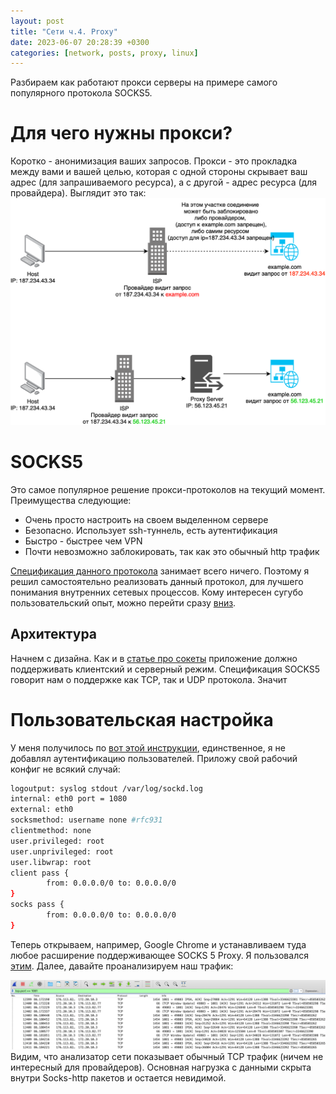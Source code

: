 ```yaml
---
layout: post
title: "Сети ч.4. Proxy"
date: 2023-06-07 20:28:39 +0300
categories: [network, posts, proxy, linux]
---
```


Разбираем как работают прокси серверы на примере самого популярного протокола SOCKS5.

# Для чего нужны прокси?

Коротко - анонимизация ваших запросов. Прокси - это прокладка между вами и вашей целью, которая с одной стороны скрывает
ваш адрес (для запрашиваемого ресурса), а с другой - адрес ресурса (для провайдера). Выглядит это так:
![](../../images/posts/network/proxy.png)

# SOCKS5
Это самое популярное решение прокси-протоколов на текущий момент. Преимущества следующие:
* Очень просто настроить на своем выделенном сервере
* Безопасно. Использует ssh-туннель, есть аутентификация
* Быстро - быстрее чем VPN
* Почти невозможно заблокировать, так как это обычный http трафик

[Спецификация данного протокола](https://datatracker.ietf.org/doc/html/rfc1928) занимает всего ничего. Поэтому я решил
самостоятельно реализовать данный протокол, для лучшего понимания внутренних сетевых процессов. Кому интересен сугубо пользовательский
опыт, можно перейти сразу [вниз](#Пользовательская-настройка).

## Архитектура
Начнем с дизайна. Как и в [статье про сокеты](network2-sockets) приложение должно поддерживать клиентский и серверный режим. Спецификация SOCKS5
говорит нам о поддержке как TCP, так и UDP протокола. Значит 

# Пользовательская настройка
У меня получилось по [вот этой инструкции](https://www.digitalocean.com/community/tutorials/how-to-set-up-dante-proxy-on-ubuntu-20-04),
единственное, я не добавлял аутентификацию пользователей. Приложу свой рабочий конфиг не всякий случай:
```bash
logoutput: syslog stdout /var/log/sockd.log
internal: eth0 port = 1080
external: eth0
socksmethod: username none #rfc931
clientmethod: none
user.privileged: root
user.unprivileged: root
user.libwrap: root
client pass {
        from: 0.0.0.0/0 to: 0.0.0.0/0
}
socks pass {
        from: 0.0.0.0/0 to: 0.0.0.0/0
}
```

Теперь открываем, например, Google Chrome и устанавливаем туда любое расширение поддерживающее SOCKS 5 Proxy. Я пользовался [этим](chrome-extension://padekgcemlokbadohgkifijomclgjgif/options.html#!/about).
Далее, давайте проанализируем наш трафик:

![alt-text](../../images/posts/network/socks-traffic-1.png)
Видим, что анализатор сети показывает обычный TCP трафик (ничем не интересный для провайдеров).
Основная нагрузка с данными скрыта внутри Socks-http пакетов и остается невидимой.
